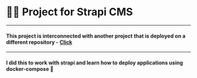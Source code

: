 # 👨‍💻 Project for Strapi CMS
***
#### This project is interconnected with another project that is deployed on a different repository - [Click](https://github.com/Itgeniy121/strapi-for-my-card)
***
#### I did this to work with strapi and learn how to deploy applications using docker-compose 🐋
